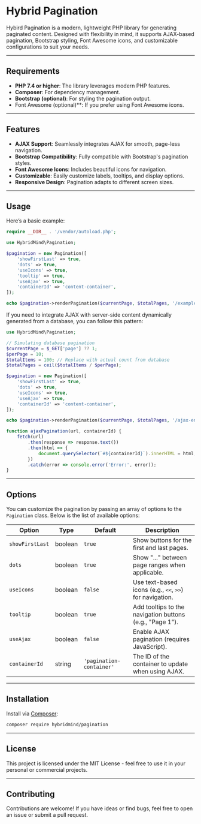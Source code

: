 # Hybrid Pagination

Hybird Pagination is a modern, lightweight PHP library for generating paginated content. Designed with flexibility in mind, it supports AJAX-based pagination, Bootstrap styling, Font Awesome icons, and customizable configurations to suit your needs.

---

## Requirements
- **PHP 7.4 or higher**: The library leverages modern PHP features.
- **Composer**: For dependency management.
- **Bootstrap (optional)**: For styling the pagination output.
- Font Awesome (optional)**: If you prefer using Font Awesome icons.

---

## Features

- **AJAX Support**: Seamlessly integrates AJAX for smooth, page-less navigation.
- **Bootstrap Compatibility**: Fully compatible with Bootstrap's pagination styles.
- **Font Awesome Icons**: Includes beautiful icons for navigation.
- **Customizable**: Easily customize labels, tooltips, and display options.
- **Responsive Design**: Pagination adapts to different screen sizes.

---

## Usage
Here’s a basic example:

```php
require __DIR__ . '/vendor/autoload.php';

use HybridMind\Pagination;

$pagination = new Pagination([
    'showFirstLast' => true,
    'dots' => true,
    'useIcons' => true,
    'tooltip' => true,
    'useAjax' => true,
    'containerId' => 'content-container',
]);

echo $pagination->renderPagination($currentPage, $totalPages, '/example');
```

If you need to integrate AJAX with server-side content dynamically generated from a database, you can follow this pattern:
```php
use HybridMind\Pagination;

// Simulating database pagination
$currentPage = $_GET['page'] ?? 1;
$perPage = 10;
$totalItems = 100; // Replace with actual count from database
$totalPages = ceil($totalItems / $perPage);

$pagination = new Pagination([
    'showFirstLast' => true,
    'dots' => true,
    'useIcons' => true,
    'useAjax' => true,
    'containerId' => 'content-container',
]);

echo $pagination->renderPagination($currentPage, $totalPages, '/ajax-endpoint');
```

```javascript
function ajaxPagination(url, containerId) {
    fetch(url)
        .then(response => response.text())
        .then(html => {
            document.querySelector(`#${containerId}`).innerHTML = html;
        })
        .catch(error => console.error('Error:', error));
}
```

---

## Options

You can customize the pagination by passing an array of options to the `Pagination` class. Below is the list of available options:

| Option            | Type    | Default                  | Description                                                               |
|--------------------|---------|--------------------------|---------------------------------------------------------------------------|
| `showFirstLast`    | boolean | `true`                   | Show buttons for the first and last pages.                               |
| `dots`             | boolean | `true`                   | Show "..." between page ranges when applicable.                          |
| `useIcons`         | boolean | `false`                   | Use text-based icons (e.g., `<<`, `>>`) for navigation.                  |
| `tooltip`          | boolean | `true`                   | Add tooltips to the navigation buttons (e.g., "Page 1").                 |
| `useAjax`          | boolean | `false`                  | Enable AJAX pagination (requires JavaScript).                            |
| `containerId`      | string  | `'pagination-container'` | The ID of the container to update when using AJAX.                       |

---

## Installation

Install via [Composer](https://getcomposer.org/):

```bash
composer require hybridmind/pagination
```

---

## License
This project is licensed under the MIT License - feel free to use it in your personal or commercial projects.

---

## Contributing
Contributions are welcome! If you have ideas or find bugs, feel free to open an issue or submit a pull request.


